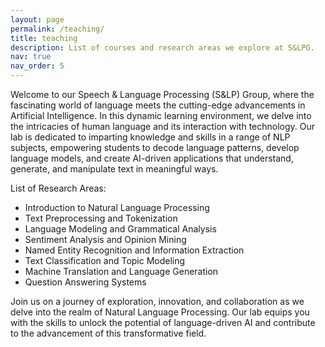 ```yaml
---
layout: page
permalink: /teaching/
title: teaching
description: List of courses and research areas we explore at S&LPG.
nav: true
nav_order: 5
---
```


Welcome to our Speech & Language Processing (S&LP) Group, where the fascinating world of language meets the cutting-edge advancements in Artificial Intelligence. In this dynamic learning environment, we delve into the intricacies of human language and its interaction with technology. Our lab is dedicated to imparting knowledge and skills in a range of NLP subjects, empowering students to decode language patterns, develop language models, and create AI-driven applications that understand, generate, and manipulate text in meaningful ways.

List of Research Areas:

- Introduction to Natural Language Processing
- Text Preprocessing and Tokenization
- Language Modeling and Grammatical Analysis
- Sentiment Analysis and Opinion Mining
- Named Entity Recognition and Information Extraction
- Text Classification and Topic Modeling
- Machine Translation and Language Generation
- Question Answering Systems

Join us on a journey of exploration, innovation, and collaboration as we delve into the realm of Natural Language Processing. Our lab equips you with the skills to unlock the potential of language-driven AI and contribute to the advancement of this transformative field.
